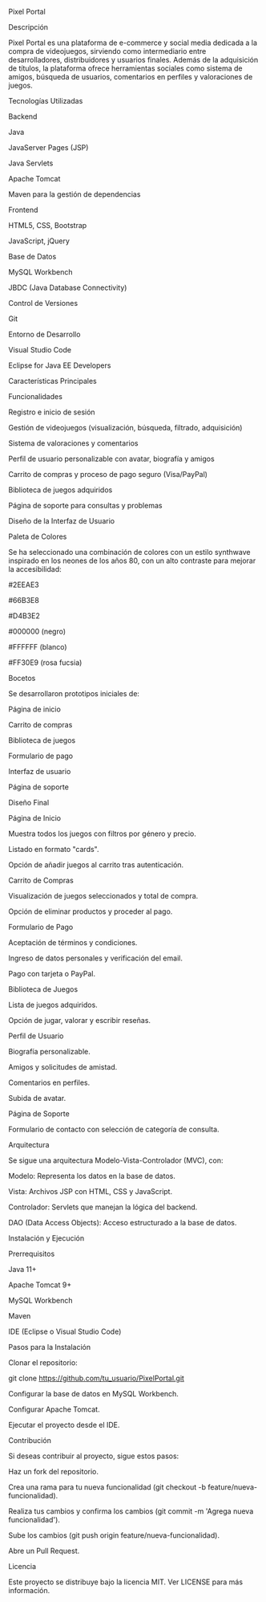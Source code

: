 Pixel Portal

Descripción

Pixel Portal es una plataforma de e-commerce y social media dedicada a la compra de videojuegos, sirviendo como intermediario entre desarrolladores, distribuidores y usuarios finales. Además de la adquisición de títulos, la plataforma ofrece herramientas sociales como sistema de amigos, búsqueda de usuarios, comentarios en perfiles y valoraciones de juegos.

Tecnologías Utilizadas

Backend

Java

JavaServer Pages (JSP)

Java Servlets

Apache Tomcat

Maven para la gestión de dependencias

Frontend

HTML5, CSS, Bootstrap

JavaScript, jQuery

Base de Datos

MySQL Workbench

JBDC (Java Database Connectivity)

Control de Versiones

Git

Entorno de Desarrollo

Visual Studio Code

Eclipse for Java EE Developers

Características Principales

Funcionalidades

Registro e inicio de sesión

Gestión de videojuegos (visualización, búsqueda, filtrado, adquisición)

Sistema de valoraciones y comentarios

Perfil de usuario personalizable con avatar, biografía y amigos

Carrito de compras y proceso de pago seguro (Visa/PayPal)

Biblioteca de juegos adquiridos

Página de soporte para consultas y problemas

Diseño de la Interfaz de Usuario

Paleta de Colores

Se ha seleccionado una combinación de colores con un estilo synthwave inspirado en los neones de los años 80, con un alto contraste para mejorar la accesibilidad:

#2EEAE3

#66B3E8

#D4B3E2

#000000 (negro)

#FFFFFF (blanco)

#FF30E9 (rosa fucsia)

Bocetos

Se desarrollaron prototipos iniciales de:

Página de inicio

Carrito de compras

Biblioteca de juegos

Formulario de pago

Interfaz de usuario

Página de soporte

Diseño Final

Página de Inicio

Muestra todos los juegos con filtros por género y precio.

Listado en formato "cards".

Opción de añadir juegos al carrito tras autenticación.

Carrito de Compras

Visualización de juegos seleccionados y total de compra.

Opción de eliminar productos y proceder al pago.

Formulario de Pago

Aceptación de términos y condiciones.

Ingreso de datos personales y verificación del email.

Pago con tarjeta o PayPal.

Biblioteca de Juegos

Lista de juegos adquiridos.

Opción de jugar, valorar y escribir reseñas.

Perfil de Usuario

Biografía personalizable.

Amigos y solicitudes de amistad.

Comentarios en perfiles.

Subida de avatar.

Página de Soporte

Formulario de contacto con selección de categoría de consulta.

Arquitectura

Se sigue una arquitectura Modelo-Vista-Controlador (MVC), con:

Modelo: Representa los datos en la base de datos.

Vista: Archivos JSP con HTML, CSS y JavaScript.

Controlador: Servlets que manejan la lógica del backend.

DAO (Data Access Objects): Acceso estructurado a la base de datos.

Instalación y Ejecución

Prerrequisitos

Java 11+

Apache Tomcat 9+

MySQL Workbench

Maven

IDE (Eclipse o Visual Studio Code)

Pasos para la Instalación

Clonar el repositorio:

git clone https://github.com/tu_usuario/PixelPortal.git

Configurar la base de datos en MySQL Workbench.

Configurar Apache Tomcat.

Ejecutar el proyecto desde el IDE.

Contribución

Si deseas contribuir al proyecto, sigue estos pasos:

Haz un fork del repositorio.

Crea una rama para tu nueva funcionalidad (git checkout -b feature/nueva-funcionalidad).

Realiza tus cambios y confirma los cambios (git commit -m 'Agrega nueva funcionalidad').

Sube los cambios (git push origin feature/nueva-funcionalidad).

Abre un Pull Request.

Licencia

Este proyecto se distribuye bajo la licencia MIT. Ver LICENSE para más información.

